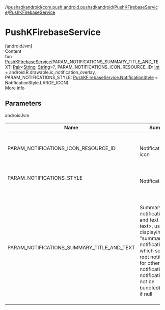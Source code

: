 //[pushsdkandroid](../../index.md)/[com.push.android.pushsdkandroid](../index.md)/[PushKFirebaseService](index.md)/[PushKFirebaseService](-push-k-firebase-service.md)



# PushKFirebaseService  
[androidJvm]  
Content  
fun [PushKFirebaseService](-push-k-firebase-service.md)(PARAM_NOTIFICATIONS_SUMMARY_TITLE_AND_TEXT: [Pair](https://kotlinlang.org/api/latest/jvm/stdlib/kotlin/-pair/index.html)<[String](https://kotlinlang.org/api/latest/jvm/stdlib/kotlin/-string/index.html), [String](https://kotlinlang.org/api/latest/jvm/stdlib/kotlin/-string/index.html)>?, PARAM_NOTIFICATIONS_ICON_RESOURCE_ID: [Int](https://kotlinlang.org/api/latest/jvm/stdlib/kotlin/-int/index.html) = android.R.drawable.ic_notification_overlay, PARAM_NOTIFICATIONS_STYLE: [PushKFirebaseService.NotificationStyle](-notification-style/index.md) = NotificationStyle.LARGE_ICON)  
More info  


## Parameters  
  
androidJvm  
  
|  Name|  Summary| 
|---|---|
| <a name="com.push.android.pushsdkandroid/PushKFirebaseService/PushKFirebaseService/#kotlin.Pair[kotlin.String,kotlin.String]?#kotlin.Int#com.push.android.pushsdkandroid.PushKFirebaseService.NotificationStyle/PointingToDeclaration/"></a>PARAM_NOTIFICATIONS_ICON_RESOURCE_ID| <a name="com.push.android.pushsdkandroid/PushKFirebaseService/PushKFirebaseService/#kotlin.Pair[kotlin.String,kotlin.String]?#kotlin.Int#com.push.android.pushsdkandroid.PushKFirebaseService.NotificationStyle/PointingToDeclaration/"></a><br><br>Notification small icon<br><br>
| <a name="com.push.android.pushsdkandroid/PushKFirebaseService/PushKFirebaseService/#kotlin.Pair[kotlin.String,kotlin.String]?#kotlin.Int#com.push.android.pushsdkandroid.PushKFirebaseService.NotificationStyle/PointingToDeclaration/"></a>PARAM_NOTIFICATIONS_STYLE| <a name="com.push.android.pushsdkandroid/PushKFirebaseService/PushKFirebaseService/#kotlin.Pair[kotlin.String,kotlin.String]?#kotlin.Int#com.push.android.pushsdkandroid.PushKFirebaseService.NotificationStyle/PointingToDeclaration/"></a><br><br>Notification style<br><br>
| <a name="com.push.android.pushsdkandroid/PushKFirebaseService/PushKFirebaseService/#kotlin.Pair[kotlin.String,kotlin.String]?#kotlin.Int#com.push.android.pushsdkandroid.PushKFirebaseService.NotificationStyle/PointingToDeclaration/"></a>PARAM_NOTIFICATIONS_SUMMARY_TITLE_AND_TEXT| <a name="com.push.android.pushsdkandroid/PushKFirebaseService/PushKFirebaseService/#kotlin.Pair[kotlin.String,kotlin.String]?#kotlin.Int#com.push.android.pushsdkandroid.PushKFirebaseService.NotificationStyle/PointingToDeclaration/"></a><br><br>Summary notification title and text <title, text>, used for displaying a "summary notification", which serves as a root notification for other notifications notifications will not be bundled(grouped) if null<br><br>
  
  



